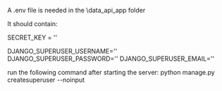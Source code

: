 A .env file is needed in the \data_api_app folder

It should contain:

SECRET_KEY = ''

DJANGO_SUPERUSER_USERNAME=''
DJANGO_SUPERUSER_PASSWORD=''
DJANGO_SUPERUSER_EMAIL=''


run the following command after starting the server:
python manage.py createsuperuser --noinput
